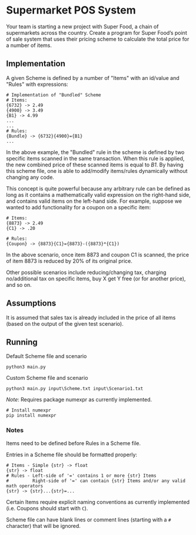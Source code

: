 # Supermarket POS System
Your team is starting a new project with Super Food, a chain of supermarkets across the 
country. Create a program for Super Food’s point of sale system that uses their pricing 
scheme to calculate the total price for a number of items. 

## Implementation
A given Scheme is defined by a number of "Items" with an id/value and "Rules" with expressions:
```
# Implementation of "Bundled" Scheme
# Items:
{6732} -> 2.49
{4900} -> 3.49
{B1} -> 4.99
...
...
# Rules:
{Bundle} -> {6732}{4900}={B1}
...
```
In the above example, the "Bundled" rule in the scheme is defined by two specific items scanned in the same transaction.  When this rule is applied, the new combined price of these scanned items is equal to _B1_.  By having this scheme file, one is able to add/modify items/rules dynamically without changing any code.

This concept is quite powerful because any arbitrary rule can be defined as long as it contains a mathematically valid expression on the right-hand side, and contains valid items on the left-hand side.  For example, suppose we wanted to add functionality for a coupon on a specific item:
```
# Items:
{8873} -> 2.49
{C1} -> .20

# Rules:
{Coupon} -> {8873}{C1}={8873}-({8873}*{C1})
```
In the above scenario, once item 8873 and coupon C1 is scanned, the price of item 8873 is reduced by 20% of its original price.

Other possible scenarios include reducing/changing tax, charging no/additional tax on specific items, buy X get Y free (or for another price), and so on.

## Assumptions
It is assumed that sales tax is already included in the price of all items (based on the output of the given test scenario).

## Running
Default Scheme file and scenario
```
python3 main.py
```
Custom Scheme file and scenario
```
python3 main.py input\Scheme.txt input\Scenario1.txt
```
_Note_: Requires package numexpr as currently implemented.
```
# Install numexpr
pip install numexpr
```
### Notes
Items need to be defined before Rules in a Scheme file.

Entries in a Scheme file should be formatted properly:
```
# Items - Simple {str} -> float
{str} -> float
# Rules - Left-side of '=' contains 1 or more {str} Items
#         Right-side of '=' can contain {str} Items and/or any valid math operators
{str} -> {str}...{str}=...
```
Certain Items require explicit naming conventions as currently implemented (i.e. Coupons should start with `C`).

Scheme file can have blank lines or comment lines (starting with a `#` character) that will be ignored.
